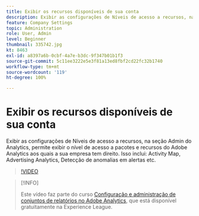 ```yaml
---
title: Exibir os recursos disponíveis de sua conta
description: Exibir as configurações de Níveis de acesso a recursos, na seção Admin do Analytics, permite exibir o nível de acesso a pacotes e recursos do Adobe Analytics aos quais a sua empresa tem direito. Isso inclui o Activity Map, o Advertising Analytics, a Detecção de anomalias em alertas etc.
feature: Company Settings
topic: Administration
role: User, Admin
level: Beginner
thumbnail: 335742.jpg
kt: 8463
exl-id: a8397a6b-0cbf-4a7e-b3dc-9f347b01b1f3
source-git-commit: 5c11ee3222e5e3f81a13ed8fbf2cd22fc32b1740
workflow-type: tm+mt
source-wordcount: '119'
ht-degree: 100%

---
```


# Exibir os recursos disponíveis de sua conta

Exibir as configurações de Níveis de acesso a recursos, na seção Admin do Analytics, permite exibir o nível de acesso a pacotes e recursos do Adobe Analytics aos quais a sua empresa tem direito. Isso inclui: Activity Map, Advertising Analytics, Detecção de anomalias em alertas etc.

>[!VIDEO](https://video.tv.adobe.com/v/335742/?quality=12&learn=on)

>[!INFO]
>
> Este vídeo faz parte do curso [Configuração e administração de conjuntos de relatórios no Adobe Analytics](https://experienceleague.adobe.com/?recommended=Analytics-A-1-2021.1.administration&amp;lang=pt-BR), que está disponível gratuitamente na Experience League.